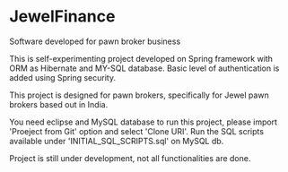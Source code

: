 # JewelFinance
Software developed for pawn broker business

This is self-experimenting project developed on Spring framework with ORM as Hibernate and MY-SQL database.
Basic level of authentication is added using Spring security.

This project is designed for pawn brokers, specifically for Jewel pawn brokers based out in India. 

You need eclipse and MySQL database to run this project, please import 'Proeject from Git' option and select 'Clone URI'. Run the SQL scripts available under 'INITIAL_SQL_SCRIPTS.sql' on MySQL db.

Project is still under development, not all functionalities are done.
